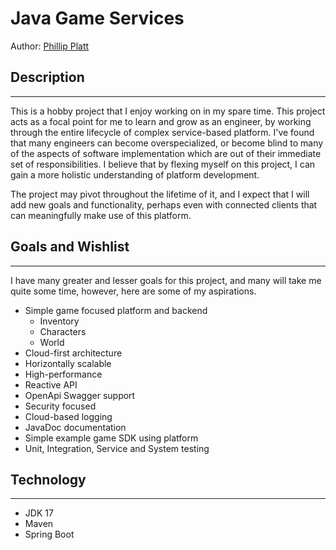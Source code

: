 
# Java Game Services

Author: [Phillip Platt](https://www.linkedin.com/in/phillipplatt/)

## Description
<hr>
This is a hobby project that I enjoy working on in my spare time.
This project acts as a focal point for me to learn and grow as an engineer, 
by working through the entire lifecycle of complex service-based platform. I've found that many engineers can become overspecialized, 
or become blind to many of the aspects of software implementation which are out of their immediate set of responsibilities.
I believe that by flexing myself on this project, I can gain a more holistic understanding of platform development.

The project may pivot throughout the lifetime of it, and I expect that I will add new goals and functionality, 
perhaps even with connected clients that can meaningfully make use of this platform.

## Goals and Wishlist
<hr>
I have many greater and lesser goals for this project, and many will take me quite some time, 
however, here are some of my aspirations. 

- Simple game focused platform and backend
  - Inventory
  - Characters
  - World
- Cloud-first architecture
- Horizontally scalable
- High-performance
- Reactive API
- OpenApi Swagger support
- Security focused
- Cloud-based logging
- JavaDoc documentation
- Simple example game SDK using platform
- Unit, Integration, Service and System testing

## Technology
<hr>

- JDK 17
- Maven
- Spring Boot